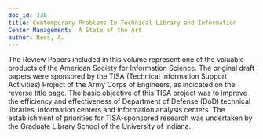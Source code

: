 ```yaml
---
doc_id: 338
title: Contemporary Problems In Technical Library and Information
Center Management:  A State of the Art
author: Rees, A.
---
```


The Review Papers included in this volume represent one
of the valuable products of the American Society for Information
Science.  The original draft papers were sponsored
by the TISA (Technical Information Support Activities)
Project of the Army Corps of Engineers, as indicated on
the reverse title page.  The basic objective of this TISA
project was to improve the efficiency and effectiveness of
Department of Defense (DoD) technical libraries, information
centers and information analysis centers.  The establishment
of priorities for TISA-sponsored research was undertaken 
by the Graduate Library School of the University of Indiana.